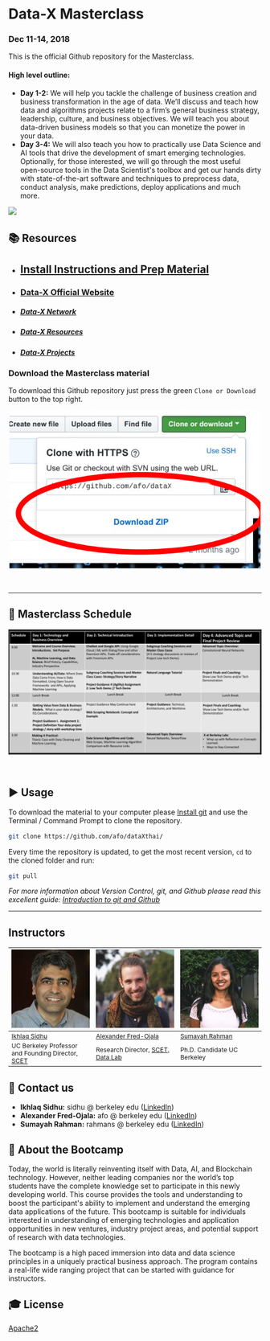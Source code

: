 Data-X Masterclass
======================


### Dec 11-14, 2018

This is the official Github repository for the Masterclass.

#### High level outline:
* **Day 1-2:** We will help you tackle the challenge of business creation and business transformation in the age of data. We’ll discuss and teach how data and algorithms projects relate to a firm’s general business strategy, leadership, culture, and business objectives. We will teach you about data-driven business models so that you can monetize the power in your data.
* **Day 3-4:** We will also teach you how to practically use Data Science and AI tools that drive the development of smart emerging technologies. Optionally, for those interested, we will go through the most useful open-source tools in the Data Scientist's toolbox and get our hands dirty with state-of-the-art software and techniques to preprocess data, conduct analysis, make predictions, deploy applications and much more.

<a href='https://data-x.blog'>
<img src='https://img.shields.io/badge/Data--X-Berkeley-yellow.svg'>
</a>


## 📚 Resources

* ## [Install Instructions and Prep Material](00-install-instructions/setup-installation-masterclass.pdf)
* ### [Data-X Official Website](https://data-x.blog/)
* ##### [Data-X Network](https://data-x.blog/advisors/)
* ##### [Data-X Resources](https://data-x.blog/resources/)
* ##### [Data-X Projects](https://data-x.blog/projects/)


### Download the Masterclass material

To download this Github repository just press the green `Clone or Download` button to the top right.

<p align='center'>
   <img src="./imgs/zip.png" alt="download" width='500px'>
</p>
<br>





___

## 📝 Masterclass Schedule

<p align='center'>
   <img src="./imgs/sched.png" alt="download" width='900px'>
</p>
<br>

## ▶️ Usage

To download the material to your computer please [Install git](https://git-scm.com/downloads) and use the Terminal / Command Prompt to clone the repository.

```bash
git clone https://github.com/afo/dataXthai/
```

Every time the repository is updated, to get the most recent version, `cd` to the cloned folder and run:

```bash
git pull
```

*For more information about Version Control, git, and Github please read this excellent guide: [Introduction to git and Github](https://product.hubspot.com/blog/git-and-github-tutorial-for-beginners)*

---

## Instructors

<table style="table-layout: fixed; font-size: 88%;">
  <thead>
    <tr>
      <th style="width: 20%;"><img src="imgs/ikhlaq.jpeg" alt="Ikhlaq Sidhu" width=200px></th>
      <th style="width: 20%;"><img src="imgs/alex.jpg" alt="Alexander Fred-Ojala" width=200px></th>
      <th style="width: 20%;"><img src="imgs/sumayah.jpg" alt="Sumayah Rahman" width=200px></th>
    </tr>
  </thead>
  <tbody>
    <tr>
      <td><a href="https://www.linkedin.com/in/sidhu/">Ikhlaq Sidhu</a></td>
      <td><a href="https://www.linkedin.com/in/alexanderfo">Alexander Fred-Ojala</a></td>
       <td><a href="https://www.linkedin.com/in/sumayah-rahman-91bbb8100/">Sumayah Rahman</a></td>
    </tr>
    <tr>
      <td>UC Berkeley Professor and Founding Director, <a href="https://scet.berkeley.edu/">SCET</a></td>
      <td>Research Director, <a href="http://scet.berkeley.edu/data-lab">SCET, Data Lab</a></td>
      <td>Ph.D. Candidate UC Berkeley</td>
    </tr>
  </tbody>
</table>




## 📧 Contact us

- **Ikhlaq Sidhu:** sidhu @ berkeley edu ([LinkedIn](https://www.linkedin.com/in/ikhlaq/))
- **Alexander Fred-Ojala:** afo @ berkeley edu ([LinkedIn](https://www.linkedin.com/in/alexanderfo/))
- **Sumayah Rahman:** rahmans @ berkeley edu ([LinkedIn](https://www.linkedin.com/in/sumayah-rahman-91bbb8100/))

## 📁 About the Bootcamp

Today, the world is literally reinventing itself with Data, AI, and Blockchain technology.  However, neither leading companies nor the world’s top students have the complete knowledge set to participate in this newly developing world.  This course provides the tools and understanding to boost the participant's ability to implement and understand the emerging data applications of the future.  This bootcamp is suitable for individuals interested in understanding of emerging technologies and application opportunities in new ventures, industry project areas, and potential support of research with data technologies.

The bootcamp is a high paced immersion into data and data science principles in a uniquely practical business approach.  The program contains a real-life wide ranging project that can be started with guidance for instructors.

## 🎓 License

[Apache2](https://www.apache.org/licenses/LICENSE-2.0)

